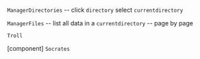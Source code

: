 `ManagerDirectories` -- click `directory` select `currentdirectory`

`ManagerFiles` -- list all data in a `currentdirectory` -- page by page

`Troll`

[component] `Socrates`
